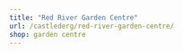 ```yaml
---
title: "Red River Garden Centre"
url: /castlederg/red-river-garden-centre/
shop: garden centre
---
```

